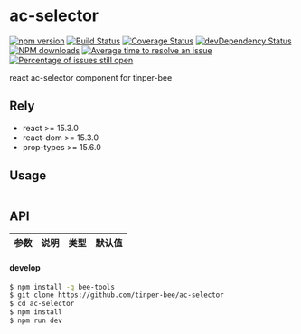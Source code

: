 # ac-selector

[![npm version](https://img.shields.io/npm/v/ac-selector.svg)](https://www.npmjs.com/package/ac-selector)
[![Build Status](https://img.shields.io/travis/tinper-bee/ac-selector/master.svg)](https://www.npmjs.com/package/ac-selector)
[![Coverage Status](https://coveralls.io/repos/github/tinper-bee/ac-selector/badge.svg?branch=master)](https://coveralls.io/github/tinper-bee/ac-selector?branch=master)
[![devDependency Status](https://img.shields.io/david/dev/tinper-bee/ac-selector.svg)](https://david-dm.org/tinper-bee/ac-selector#info=devDependencies)
[![NPM downloads](http://img.shields.io/npm/dm/ac-selector.svg?style=flat)](https://npmjs.org/package/ac-selector)
[![Average time to resolve an issue](http://isitmaintained.com/badge/resolution/tinper-bee/ac-selector.svg)](http://isitmaintained.com/project/tinper-bee/ac-selector "Average time to resolve an issue")
[![Percentage of issues still open](http://isitmaintained.com/badge/open/tinper-bee/ac-selector.svg)](http://isitmaintained.com/project/tinper-bee/ac-selector "Percentage of issues still open")



react ac-selector component for tinper-bee

## Rely

- react >= 15.3.0
- react-dom >= 15.3.0
- prop-types >= 15.6.0

## Usage

```js


```



## API

|参数|说明|类型|默认值|
|:--|:---:|:--:|---:|

#### develop

```sh
$ npm install -g bee-tools
$ git clone https://github.com/tinper-bee/ac-selector
$ cd ac-selector
$ npm install
$ npm run dev
```
